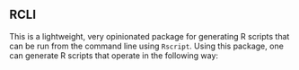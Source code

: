 RCLI
----

This is a lightweight, very opinionated package for generating R
scripts that can be run from the command line using `Rscript`. Using this
package, one can generate R scripts that operate in the following way: